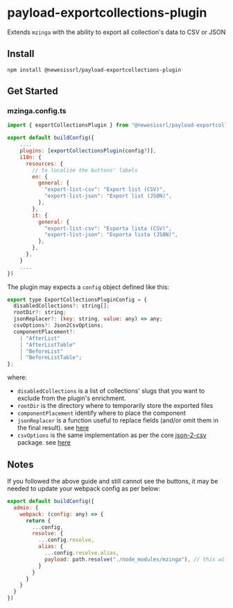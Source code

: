 # payload-exportcollections-plugin

Extends `mzinga` with the ability to export all collection's data to CSV or JSON

## Install

`npm install @newesissrl/payload-exportcollections-plugin`

## Get Started

### mzinga.config.ts

```js
import { exportCollectionsPlugin } from "@newesissrl/payload-exportcollections-plugin";

export default buildConfig({
    ....
    plugins: [exportCollectionsPlugin(config?)],
    i18n: {
      resources: {
        // to localize the buttons' labels
        en: {
          general: {
            "export-list-csv": "Export list (CSV)",
            "export-list-json": "Export list (JSON)",
          },
        },
        it: {
          general: {
            "export-list-csv": "Esporta lista (CSV)",
            "export-list-json": "Esporta lista (JSON)",
          },
        },
      },
    }
    ....
})
```

The plugin may expects a `config` object defined like this:

```js
export type ExportCollectionsPluginConfig = {
  disabledCollections?: string[];
  rootDir?: string;
  jsonReplacer?: (key: string, value: any) => any;
  csvOptions?: Json2CsvOptions;
  componentPlacement?:
    | "AfterList"
    | "AfterListTable"
    | "BeforeList"
    | "BeforeListTable";
};
```

where:

- `disabledCollections` is a list of collections' slugs that you want to exclude from the plugin's enrichment.
- `rootDir` is the directory where to temporarily store the exported files
- `componentPlacement` identify where to place the component
- `jsonReplacer` is a function useful to replace fields (and/or omit them in the final result). see [here](https://dillionmegida.com/p/second-argument-in-json-stringify/#function-replacers)
- `csvOptions` is the same implementation as per the core [json-2-csv](https://www.npmjs.com/package/json-2-csv) package. see [here](https://mrodrig.github.io/json-2-csv/)

## Notes

If you followed the above guide and still cannot see the buttons, it may be needed to update your webpack config as per below:

```js
export default buildConfig({
  admin: {
    webpack: (config: any) => {
      return {
        ...config,
        resolve: {
          ...config.resolve,
          alias: {
            ...config.resolve.alias,
            payload: path.resolve("./node_modules/mzinga"), // this will fix the components usage of `useConfig` hook
          }
        }
      }
    }
  }
})
```

